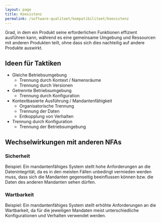 ```yaml
---
layout: page
title: Koexistenz
permalink: /software-qualitaet/kompatibilitaet/koexistenz
---
```


Grad, in dem ein Produkt seine erforderlichen Funktionen effizient ausführen kann, während es eine gemeinsame Umgebung und Ressourcen mit anderen Produkten teilt, ohne dass sich dies nachteilig auf andere Produkte auswirkt.

## Ideen für Taktiken

* Gleiche Betriebsumgebung
  * Trennung durch Kontext / Namensräume
  * Trennung durch Versionen
* Getrennte Betriebsumgebung
  * Trennung durch Konfiguration
* Kontextbasierte Ausführung / Mandantenfähigkeit
  * Organisatorische Trennung
  * Trennung der Daten
  * Entkopplung von Verhalten
* Trennung durch Konfiguration
  * Trennung der Betriebsumgebung

## Wechselwirkungen mit anderen NFAs

### Sicherheit

Beispiel:
Ein mandantenfähiges System stellt hohe Anforderungen an die Datenintegrität, da es in den meisten Fällen unbedingt vermieden werden muss, dass sich die Mandanten gegenseitig beeinflussen können bzw. die Daten des anderen Mandanten sehen dürfen.

### Wartbarkeit

Beispiel:
Ein mandantenfähiges System stellt erhöhte Anforderungen an die Wartbarkeit, da für die jeweiligen Mandaten meist unterschiedliche Konfigurationen und Verhalten verwendet werden.


